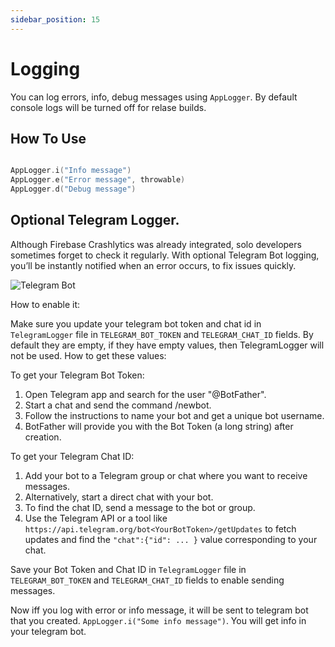 ```yaml
---
sidebar_position: 15
---
```


# Logging

You can log errors, info, debug messages using `AppLogger`. By default console logs will be turned off for relase builds.

## How To Use

```kotlin

AppLogger.i("Info message")
AppLogger.e("Error message", throwable)
AppLogger.d("Debug message")

```

## Optional Telegram Logger.
Although Firebase Crashlytics was already integrated, solo developers sometimes forget to check it regularly. With optional Telegram Bot logging, you’ll be instantly notified when an error occurs, to fix issues quickly. 

![Telegram Bot](/img/telegram_bot.png)



How to enable it:

Make sure you update your telegram bot token and chat id in `TelegramLogger` file in `TELEGRAM_BOT_TOKEN` and `TELEGRAM_CHAT_ID` fields. By default they are empty, if they have empty values, then TelegramLogger will not be used.  How to get these values:

To get your Telegram Bot Token:

1. Open Telegram app and search for the user "@BotFather".
2. Start a chat and send the command /newbot.
3. Follow the instructions to name your bot and get a unique bot username.
4. BotFather will provide you with the Bot Token (a long string) after creation.

To get your Telegram Chat ID:
1. Add your bot to a Telegram group or chat where you want to receive messages.
2. Alternatively, start a direct chat with your bot.
3. To find the chat ID, send a message to the bot or group.
4. Use the Telegram API or a tool like `https://api.telegram.org/bot<YourBotToken>/getUpdates` to fetch updates and find the `"chat":{"id": ... }` value corresponding to your chat.


Save your Bot Token and Chat ID in `TelegramLogger` file in `TELEGRAM_BOT_TOKEN` and `TELEGRAM_CHAT_ID` fields to enable sending messages.

Now iff you log with error or info message, it will be sent to telegram bot that you created. 
`AppLogger.i("Some info message")`. You will get info in your telegram bot.


        




















